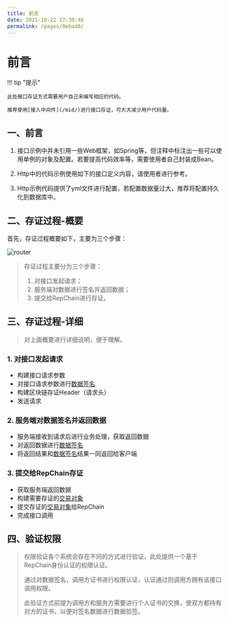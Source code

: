 ```yaml
---
title: 前言
date: 2021-10-22 17:30:48
permalink: /pages/0ebad0/
---
```

# 前言

!!! tip "提示"

    此处接口存证方式需要用户自己来编写相应的代码。

    推荐使用[接入中间件](/mid/)进行接口存证，可大大减少用户代码量。



## 一、前言


1. 接口示例中并未引用一些Web框架，如Spring等，但注释中标注出一些可以使用单例的对象及配置。若要提高代码效率等，需要使用者自己封装成Bean。

2. Http中的代码示例使用如下的接口定义内容，请使用者进行参考。
3. Http示例代码提供了yml文件进行配置，若配置数据量过大，推荐将配置持久化到数据库中。

## 二、存证过程-概要

首先，存证过程概要如下，主要为三个步骤：

![router](/img/save-process-simple.png)

>存证过程主要分为三个步骤：
>
>1. 对接口发起请求；
>2. 服务端对数据进行签名并返回数据；
>3. 提交给RepChain进行存证。

## 三、存证过程-详细

> 对上面概要进行详细说明，便于理解。

### 1. 对接口发起请求

* 构建接口请求参数
* 对接口请求参数进行[数据签名](/pages/e84ef5/#数据签名)
* 构建区块链存证Header（请求头）
* 发送请求

### 2. 服务端对数据签名并返回数据

* 服务端接收到请求后进行业务处理，获取返回数据
* 对返回数据进行[数据签名](/pages/e84ef5/#数据签名)
* 将返回结果和[数据签名](/pages/e84ef5/#数据签名)结果一同返回给客户端

### 3.  提交给RepChain存证

* 获取服务端返回数据
* 构建需要存证的[交易对象](/pages/e84ef5/#交易对象)
* 提交存证的[交易对象](/pages/e84ef5/#交易对象)给RepChain
* 完成接口调用

## 四、验证权限

> 权限验证各个系统会存在不同的方式进行验证，此处提供一个基于RepChain身份认证的权限认证。
>
> 通过对数据签名，调用方证书进行权限认证，认证通过则调用方拥有该接口调用权限。
>
> 此验证方式前提为调用方和服务方需要进行个人证书的交换，使双方都持有对方的证书，以便对签名数据进行数据验签。
